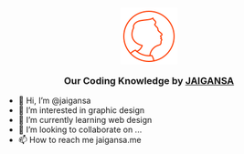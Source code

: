 <h3 align="center">
	<img src="https://raw.githubusercontent.com/jaigansa/jaigansa/main/assets/logos/jaigansa.png" width="100" alt="Logo"/><br/>
	<img src="https://raw.githubusercontent.com/jaigansa/jaigansa/main/assets/misc/transparent.png" height="30" width="0px"/>
	Our Coding Knowledge by <a href="https://jaigansa.github.io">JAIGANSA</a>
	<img src="https://raw.githubusercontent.com/jaigansa/jaigansa/main/assets/misc/transparent.png" height="30" width="0px"/>
</h3>






- 👋 Hi, I’m @jaigansa
- 👀 I’m interested in graphic design
- 🌱 I’m currently learning web design
- 💞️ I’m looking to collaborate on ...
- 📫 How to reach me jaigansa.me

<!---
jaigansa/jaigansa is a ✨ special ✨ repository because its `README.md` (this file) appears on your GitHub profile.
You can click the Preview link to take a look at your changes.
--->
